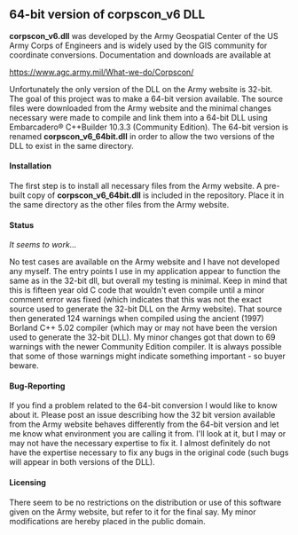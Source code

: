 ## 64-bit version of corpscon_v6 DLL

**corpscon_v6.dll** was developed by the Army Geospatial Center of the US Army Corps of Engineers and is widely used by the GIS community for coordinate conversions.  Documentation and downloads are available at 

https://www.agc.army.mil/What-we-do/Corpscon/

Unfortunately the only version of the DLL on the Army website is 32-bit.  The goal of this project was to make a 64-bit version available.  The source files were downloaded from the Army website and the minimal changes necessary were made to compile and link them into a 64-bit DLL using Embarcadero® C++Builder 10.3.3 (Community Edition).   The 64-bit version is renamed **corpscon_v6_64bit.dll** in order to allow the two versions of the DLL to exist in the same directory.

#### Installation

The first step is to install all necessary files from the Army website.  A pre-built copy of **corpscon_v6_64bit.dll** is included in the repository.  Place it in the same directory as the other files from the Army website.

#### Status

*It seems to work...*

No test cases are available on the Army website and I have not developed any myself.  The entry points I use in my application appear to function the same as in the 32-bit dll, but overall my testing is minimal.  Keep in mind that this is fifteen year old C code that wouldn't even compile until a minor comment error was fixed (which indicates that this was not the exact source used to generate the 32-bit DLL on the Army website).  That source then generated 124 warnings when compiled using the ancient (1997) Borland C++ 5.02 compiler (which may or may not have been the version used to generate the 32-bit DLL).  My minor changes got that down to 69 warnings with the newer Community Edition compiler.  It is always possible that some of those warnings might indicate something important - so buyer beware.

#### Bug-Reporting

If you find a problem related to the 64-bit conversion I would like to know about it.  Please post an issue describing how the 32 bit version available from the Army website behaves differently from the 64-bit version and let me know what environment you are calling it from.  I'll look at it, but I may or may not have the necessary expertise to fix it.  I almost definitely do not have the expertise necessary to fix any bugs in the original code (such bugs will appear in both versions of the DLL).

#### Licensing

There seem to be no restrictions on the distribution or use of this software given on the Army website, but refer to it for the final say.  My minor modifications are hereby placed in the public domain. 